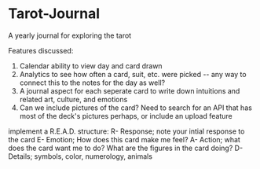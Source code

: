 # Tarot-Journal
A yearly journal for exploring the tarot

Features discussed:
  1. Calendar ability to view day and card drawn
  2. Analytics to see how often a card, suit, etc. were picked -- any way to connect this to the notes for the day as well?
  3. A journal aspect for each seperate card to write down intuitions and related art, culture, and emotions
  4. Can we include pictures of the card? Need to search for an API that has most of the deck's pictures perhaps, or include an upload feature

implement a R.E.A.D. structure:
R- Response; note your intial response to the card
E- Emotion; How does this card make me feel?
A- Action; what does the card want me to do? What are the figures in the card doing?
D- Details; symbols, color, numerology, animals

